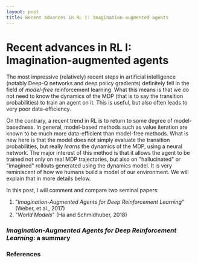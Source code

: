 ```yaml
---
layout: post
title: Recent advances in RL I: Imagination-augmented agents
---
```


# Recent advances in RL I: Imagination-augmented agents

The most impressive (relatively) recent steps in artificial intelligence (notably Deep-Q networks and deep policy gradients) definitely fell in the field of <em>model-free</em> reinforcement learning. What this means is that we do not need to know the dynamics of the MDP (that is to say the transition probabilities) to train an agent on it. This is useful, but also often leads to very poor data-efficiency.

On the contrary, a recent trend in RL is to return to some degree of model-basedness. In general, model-based methods such as value iteration are known to be much more data-efficient than model-free methods. What is new here is that the model does not simply evaluate the transition probabilities, but really <em>learns</em> the dynamics of the MDP, using a neural network. The major interest of this method is that it allows the agent to be trained not only on real MDP trajectories, but also on "hallucinated" or "imagined" rollouts generated using the dynamics model. It is very reminiscent of how we humans build a model of our environment. We will explain that in more details below.

In this post, I will comment and compare two seminal papers:
1. "<em>Imagination-Augmented Agents for Deep Reinforcement Learning</em>" (Weber, et al., 2017)
2. "<em>World Models</em>" (Ha and Schmidhuber, 2018)

### <em>Imagination-Augmented Agents for Deep Reinforcement Learning</em>: a summary



### References
